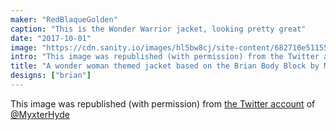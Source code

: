 ```yaml
---
maker: "RedBlaqueGolden"
caption: "This is the Wonder Warrior jacket, looking pretty great"
date: "2017-10-01"
image: "https://cdn.sanity.io/images/hl5bw8cj/site-content/682710e51155b4fa6ee19d98322aa6d9c7f9fc40-2320x1656.jpg"
intro: "This image was republished (with permission) from the Twitter account of @MyxterHyde"
title: "A wonder woman themed jacket based on the Brian Body Block by Myxter Hyde [No traducido]"
designs: ["brian"]
---
```



This image was republished (with permission) from 
[the Twitter account](https://twitter.com/MyxterHyde/status/914274197345570816) of 
[@MyxterHyde](https://twitter.com/MyxterHyde)

